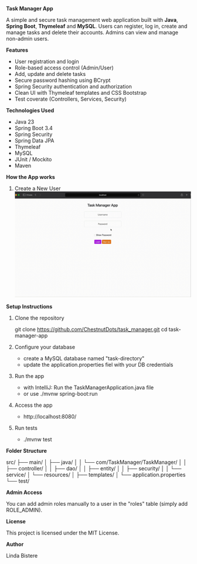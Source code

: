 **Task Manager App**

A simple and secure task management web application built with **Java**, **Spring Boot**, **Thymeleaf** and **MySQL**. Users can register, log in, create and manage tasks and delete their accounts. Admins can view and manage non-admin users.

**Features**

- User registration and login
- Role-based access control (Admin/User)
- Add, update and delete tasks
- Secure password hashing using BCrypt
- Spring Security authentication and authorization
- Clean UI with Thymeleaf templates and CSS Bootstrap
- Test coverate (Controllers, Services, Security)

**Technologies Used**

- Java 23
- Spring Boot 3.4
- Spring Security
- Spring Data JPA
- Thymeleaf
- MySQL
- JUnit / Mockito
- Maven

**How the App works**

1. Create a New User
![Task Manager Demo](GIFs/CreatingANewUser.gif)


**Setup Instructions**

1. Clone the repository

   git clone https://github.com/ChestnutDots/task_manager.git
   cd task-manager-app

2. Configure your database
   - create a MySQL database named "task-directory"
   - update the application.properties fiel with your DB credentials

3. Run the app
   - with IntelliJ: Run the TaskManagerApplication.java file
   - or use ./mvnw spring-boot:run
  
4. Access the app
   - http://localhost:8080/
  
5. Run tests
   - ./mvnw test
  
**Folder Structure**

src/
├── main/
│   ├── java/
│   │   └── com/TaskManager/TaskManager/
│   │       ├── controller/
│   │       ├── dao/
│   │       ├── entity/
│   │       ├── security/
│   │       └── service/
│   └── resources/
│       ├── templates/
│       └── application.properties
└── test/

**Admin Access**

You can add admin roles manually to a user in the "roles" table (simply add ROLE_ADMIN).

**License**

This project is licensed under the MIT License.

**Author**

Linda Bistere

